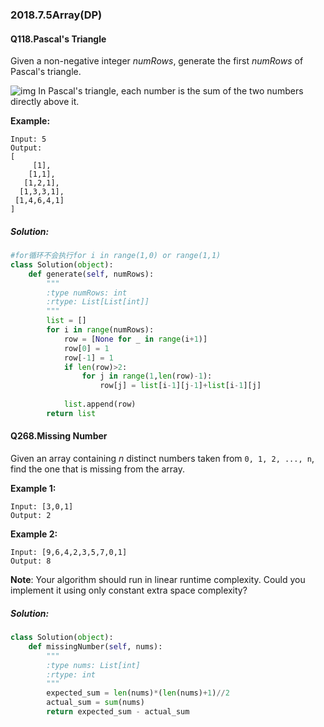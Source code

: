 ### 2018.7.5Array(DP)

#### Q118.Pascal's Triangle

Given a non-negative integer *numRows*, generate the first *numRows* of Pascal's triangle.

![img](https://upload.wikimedia.org/wikipedia/commons/0/0d/PascalTriangleAnimated2.gif)
In Pascal's triangle, each number is the sum of the two numbers directly above it.

**Example:**

```
Input: 5
Output:
[
     [1],
    [1,1],
   [1,2,1],
  [1,3,3,1],
 [1,4,6,4,1]
]
```

#####  Solution:

```python
#for循环不会执行for i in range(1,0) or range(1,1)
class Solution(object):
    def generate(self, numRows):
        """
        :type numRows: int
        :rtype: List[List[int]]
        """
        list = []
        for i in range(numRows):
            row = [None for _ in range(i+1)]
            row[0] = 1
            row[-1] = 1
            if len(row)>2:
                for j in range(1,len(row)-1):
                    row[j] = list[i-1][j-1]+list[i-1][j]
            
            list.append(row)
        return list
```

#### Q268.Missing Number

Given an array containing *n* distinct numbers taken from `0, 1, 2, ..., n`, find the one that is missing from the array.

**Example 1:**

```
Input: [3,0,1]
Output: 2
```

**Example 2:**

```
Input: [9,6,4,2,3,5,7,0,1]
Output: 8
```

**Note**:
Your algorithm should run in linear runtime complexity. Could you implement it using only constant extra space complexity?

##### Solution:

```python
class Solution(object):
    def missingNumber(self, nums):
        """
        :type nums: List[int]
        :rtype: int
        """
        expected_sum = len(nums)*(len(nums)+1)//2
        actual_sum = sum(nums)
        return expected_sum - actual_sum
```

